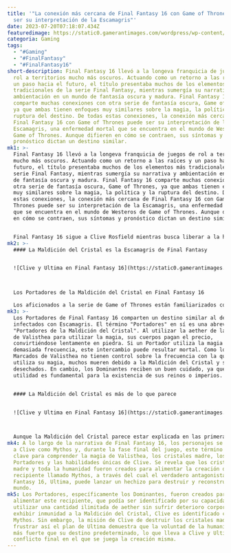 ```yaml
---
title: '"La conexión más cercana de Final Fantasy 16 con Game of Thrones podría
  ser su interpretación de la Escamagris"'
date: 2023-07-20T07:18:07.434Z
featuredimage: https://static0.gamerantimages.com/wordpress/wp-content/uploads/2023/06/final-fantasy-16-clive-game-of-thrones.jpg?q=50&fit=contain&w=1140&h=&dpr=1.5
categoria: Gaming
tags:
  - "#Gaming"
  - "#FinalFantasy"
  - "#FinalFantasy16"
short-description: Final Fantasy 16 llevó a la longeva franquicia de juegos de
  rol a territorios mucho más oscuros. Actuando como un retorno a las raíces y
  un paso hacia el futuro, el título presentaba muchos de los elementos más
  tradicionales de la serie Final Fantasy, mientras sumergía su narrativa y
  ambientación en un mundo de fantasía oscura y madura. Final Fantasy 16
  comparte muchas conexiones con otra serie de fantasía oscura, Game of Thrones,
  ya que ambas tienen enfoques muy similares sobre la magia, la política y la
  ruptura del destino. De todas estas conexiones, la conexión más cercana de
  Final Fantasy 16 con Game of Thrones puede ser su interpretación de la
  Escamagris, una enfermedad mortal que se encuentra en el mundo de Westeros de
  Game of Thrones. Aunque difieren en cómo se contraen, sus síntomas y
  pronóstico dictan un destino similar.
mk1: >-
  Final Fantasy 16 llevó a la longeva franquicia de juegos de rol a territorios
  mucho más oscuros. Actuando como un retorno a las raíces y un paso hacia el
  futuro, el título presentaba muchos de los elementos más tradicionales de la
  serie Final Fantasy, mientras sumergía su narrativa y ambientación en un mundo
  de fantasía oscura y madura. Final Fantasy 16 comparte muchas conexiones con
  otra serie de fantasía oscura, Game of Thrones, ya que ambas tienen enfoques
  muy similares sobre la magia, la política y la ruptura del destino. De todas
  estas conexiones, la conexión más cercana de Final Fantasy 16 con Game of
  Thrones puede ser su interpretación de la Escamagris, una enfermedad mortal
  que se encuentra en el mundo de Westeros de Game of Thrones. Aunque difieren
  en cómo se contraen, sus síntomas y pronóstico dictan un destino similar.


  Final Fantasy 16 sigue a Clive Rosfield mientras busca liberar a la humanidad de la influencia de los cristales madre, que permiten a la humanidad acceder a la magia. Mientras que la población general utiliza fragmentos de los cristales madre para influir en su entorno, otros nacen con la capacidad de utilizar la magia por sí mismos. Estos individuos, llamados Portadores, viven una vida de servidumbre, ya que sus respectivos reinos o imperios los ven más como herramientas que como seres humanos. Los Portadores de Valisthea se dividen en dos grupos: los Marcados y los Dominantes. Mientras que los Marcados viven como esclavos, los Dominantes son elevados a posiciones altas en la sociedad. Los Dominantes utilizan el poder de los Éiconos, las invocaciones de Final Fantasy 16, y se utilizan principalmente en conflictos bélicos y agresiones. Clive, habiendo experimentado ambos lados de la situación, busca destruir la fuente de la magia para liberar a todos los Portadore
mk2: >-
  #### La Maldición del Cristal es la Escamagris de Final Fantasy


  ![Clive y Ultima en Final Fantasy 16](https://static0.gamerantimages.com/wordpress/wp-content/uploads/2023/07/the-crystals-curse-bearers.jpg?q=50&fit=crop&w=1500&dpr=1.5 "Clive y Ultima en Final Fantasy 16")



  Los Portadores de la Maldición del Cristal en Final Fantasy 16

  Los aficionados a la serie de Game of Thrones están familiarizados con una enfermedad mortal llamada Escamagris, que provoca que la piel del infectado se pudra y adquiera una apariencia similar a la piedra. La Escamagris es causada por una infección similar a un virus y es una enfermedad natural en el mundo de Game of Thrones. Contraer Escamagris era muy fácil, ya que la enfermedad se propagaba a través del contacto directo con un individuo infectado. En la serie Game of Thrones, los personajes Shireen Baratheon, Jorah Mormont, Archimaestre Pylos y Karl Whitehill contraen la Escamagris.
mk3: >-
  Los Portadores de Final Fantasy 16 comparten un destino similar al de aquellos
  infectados con Escamagris. El término "Portadores" en sí es una abreviatura de
  "Portadores de la Maldición del Cristal". Al utilizar la aether de la tierra
  de Valisthea para utilizar la magia, sus cuerpos pagan el precio,
  convirtiéndose lentamente en piedra. Si un Portador utiliza la magia con
  demasiada frecuencia, este intercambio puede resultar mortal. Como los
  Marcados de Valisthea no tienen control sobre la frecuencia con la que se
  utiliza su magia, muchos mueren debido a la Maldición del Cristal y son
  desechados. En cambio, los Dominantes reciben un buen cuidado, ya que su
  utilidad es fundamental para la existencia de sus reinos o imperios.


  #### La Maldición del Cristal es más de lo que parece


  ![Clive y Ultima en Final Fantasy 16](https://static0.gamerantimages.com/wordpress/wp-content/uploads/wm/2023/07/ff16-post-game-content-featured.jpg?q=50&fit=crop&w=1500&dpr=1.5 "Clive y Ultima en Final Fantasy 16")



  Aunque la Maldición del Cristal parece estar explicada en las primeras horas de la narrativa de Final Fantasy 16, Clive es misteriosamente inmune a sus efectos. Mientras que otros Dominantes muestran signos de deterioro físico, Clive permanece indemne. Incluso en las últimas etapas del juego, cuando Clive utiliza los poderes de todos los Dominantes a la vez, puede hacerlo sin declinar. Aunque esto parece ser una característica única del personaje, entre muchas otras que Clive exhibe, la verdadera naturaleza de la Maldición del Cristal y la inmunidad de Clive son mucho más complejas.
mk4: A lo largo de la narrativa de Final Fantasy 16, los personajes se refieren
  a Clive como Mythos y, durante la fase final del juego, este término resulta
  clave para comprender la magia de Valisthea, los cristales madre, los
  Portadores y las habilidades únicas de Clive. Se revela que los cristales
  madre y toda la humanidad fueron creados para alimentar la creación de un
  recipiente llamado Mythos, a través del cual el verdadero antagonista de Final
  Fantasy 16, Ultima, puede lanzar un hechizo para destruir y reconstruir el
  mundo.
mk5: Los Portadores, específicamente los Dominantes, fueron creados para
  alimentar este recipiente, que podía ser identificado por su capacidad de
  utilizar una cantidad ilimitada de aether sin sufrir deterioro corporal. Al
  exhibir inmunidad a la Maldición del Cristal, Clive es identificado como
  Mythos. Sin embargo, la misión de Clive de destruir los cristales madre y
  frustrar así el plan de Ultima demuestra que la voluntad de la humanidad es
  más fuerte que su destino predeterminado, lo que lleva a Clive y Ultima a un
  conflicto final en el que se juega la creación misma.
---
```

